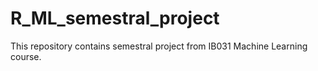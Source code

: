 # R_ML_semestral_project
This repository contains semestral project from IB031 Machine Learning course.
